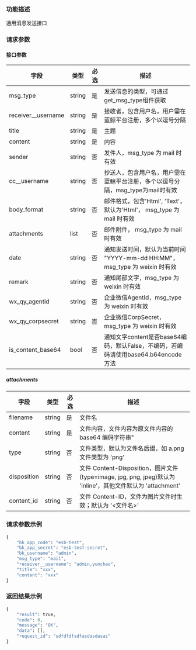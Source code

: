 ### 功能描述

通用消息发送接口

### 请求参数

#### 接口参数

|             字段   |     类型   |必选    |  描述    |
|--------------------|------------|--------|------------|
| msg_type           |  string    | 是     | 发送信息的类型，可通过get_msg_type组件获取 |
| receiver__username |  string    | 是     | 接收者，包含用户名，用户需在蓝鲸平台注册，多个以逗号分隔 |
| title              |  string    | 是     | 主题 |
| content            |  string    | 是     | 内容  |
| sender             |  string    | 否     | 发件人，msg_type 为 mail 时有效 |
| cc__username       |  string    | 否     | 抄送人，包含用户名，用户需在蓝鲸平台注册，多个以逗号分隔，msg_type为mail时有效 |
| body_format        |  string    | 否     | 邮件格式，包含'Html', 'Text'，默认为'Html'， msg_type 为 mail 时有效 |
| attachments        |  list      | 否     | 邮件附件， msg_type 为 mail 时有效 |
| date               |  string    | 否     | 通知发送时间，默认为当前时间 "YYYY-mm-dd HH:MM"，msg_type 为 weixin 时有效 |
| remark             |  string    | 否     | 通知尾部文字，msg_type 为 weixin 时有效|
| wx_qy_agentid      |  string    | 否     | 企业微信AgentId，msg_type 为 weixin 时有效 |
| wx_qy_corpsecret   |  string    | 否     | 企业微信CorpSecret，msg_type 为 weixin 时有效 |
| is_content_base64  |  bool      | 否     | 通知文字content是否base64编码，默认False，不编码，若编码请使用base64.b64encode方法 |


##### attachments

|             字段   |     类型   |必选    |  描述    |
|--------------------|------------|--------|------------|
| filename           |  string    | 是     | 文件名 |
| content            |  string    | 是     | 文件内容，文件内容为原文件内容的 base64 编码字符串" |
| type               |  string    | 否     | 文件类型，默认为文件名后缀，如 a.png 文件类型为 'png' |
| disposition        |  string    | 否     | 文件 Content-Disposition，图片文件(type=image, jpg, png, jpeg)默认为 'inline'，其他文件默认为 'attachment'  |
| content_id         |  string    | 否     | 文件 Content-ID，文件为图片文件时生效；默认为 '<文件名>' |

### 请求参数示例

```python
{
    "bk_app_code": "esb-test",
    "bk_app_secret": "esb-test-secret",
    "bk_username": "admin",
    "msg_type": "mail",
    "receiver__username": "admin,yunchao",
    "title": "xxx",
    "content": "xxx"
}
```

### 返回结果示例

```python
{
    "result": true,
    "code": 0,
    "message": "OK",
    "data": [],
    "request_id": "sdfdfdfsdfasdasdasas"
}
```
